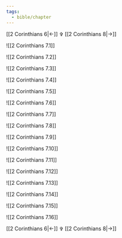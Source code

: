 ```yaml
---
tags:
  - bible/chapter
---
```

[[2 Corinthians 6|<-]] ✞ [[2 Corinthians 8|->]]

![[2 Corinthians 7.1]]

![[2 Corinthians 7.2]]

![[2 Corinthians 7.3]]

![[2 Corinthians 7.4]]

![[2 Corinthians 7.5]]

![[2 Corinthians 7.6]]

![[2 Corinthians 7.7]]

![[2 Corinthians 7.8]]

![[2 Corinthians 7.9]]

![[2 Corinthians 7.10]]

![[2 Corinthians 7.11]]

![[2 Corinthians 7.12]]

![[2 Corinthians 7.13]]

![[2 Corinthians 7.14]]

![[2 Corinthians 7.15]]

![[2 Corinthians 7.16]]

[[2 Corinthians 6|<-]] ✞ [[2 Corinthians 8|->]]